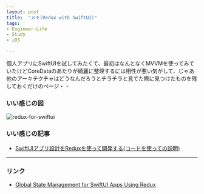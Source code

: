 ```yaml
---
layout: post
title:  "メモ(Redux with SwiftUI)"
tags:
- Engineer-Life
- Study
- iOS

---
```


個人アプリにSwiftUIを試してみたくて、最初はなんとなくMVVMを使ってみていたけどCoreDataのあたりが綺麗に整理するには相性が悪い気がして、じゃあ他のアーキテクチャはどうなんだろうとチラチラと見てた際に見つけたものを残しておくだけのページ・・

### いい感じの図
![redux-for-swiftui](https://watarusuzuki.github.io/assets/images/redux-for-swiftui.gif)

### いい感じの記事
- [SwiftUIアプリ設計をReduxを使って開発する(コードを使っての説明)](https://note.com/masa7351/n/ne0376c1ff6a0)

-----

### リンク

- [Global State Management for SwiftUI Apps Using Redux](https://ichi.pro/redux-o-shiyoshita-swiftui-apuri-no-guro-baru-jotai-kanri-hajime-ni-274662688990989)
